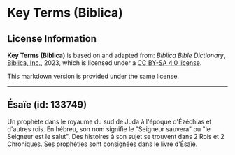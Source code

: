 # Key Terms (Biblica)

## License Information

**Key Terms (Biblica)** is based on and adapted from: _Biblica Bible Dictionary_, [Biblica, Inc.](https://www.biblica.com/), 2023, which is licensed under a [CC BY-SA 4.0 license](https://creativecommons.org/licenses/by-sa/4.0/legalcode.en).

This markdown version is provided under the same license.



--------------------------------

## Ésaïe (id: 133749)

Un prophète dans le royaume du sud de Juda à l'époque d'Ézéchias et d'autres rois. En hébreu, son nom signifie le "Seigneur sauvera" ou "le Seigneur est le salut". Des histoires à son sujet se trouvent dans 2 Rois et 2 Chroniques. Ses prophéties sont consignées dans le livre d'Ésaïe.


